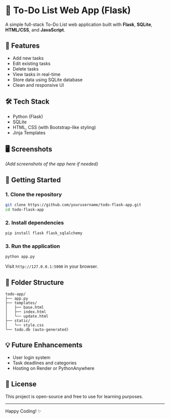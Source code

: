 # 📝 To-Do List Web App (Flask)

A simple full-stack To-Do List web application built with **Flask**, **SQLite**, **HTML/CSS**, and **JavaScript**.

## 📌 Features

- Add new tasks
- Edit existing tasks
- Delete tasks
- View tasks in real-time
- Store data using SQLite database
- Clean and responsive UI

## 🛠️ Tech Stack

- Python (Flask)
- SQLite
- HTML, CSS (with Bootstrap-like styling)
- Jinja Templates

## 🖥️ Screenshots

*(Add screenshots of the app here if needed)*

## 🚀 Getting Started

### 1. Clone the repository

```bash
git clone https://github.com/yourusername/todo-flask-app.git
cd todo-flask-app
```

### 2. Install dependencies

```bash
pip install flask flask_sqlalchemy
```

### 3. Run the application

```bash
python app.py
```

Visit `http://127.0.0.1:5000` in your browser.

## 📂 Folder Structure

```
todo-app/
├── app.py
├── templates/
│   ├── base.html
│   ├── index.html
│   └── update.html
├── static/
│   └── style.css
└── todo.db (auto-generated)
```

## 💡 Future Enhancements

- User login system
- Task deadlines and categories
- Hosting on Render or PythonAnywhere

## 📄 License

This project is open-source and free to use for learning purposes.

---
Happy Coding! ✨